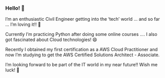 ### Hello! 👋

I’m an enthusiastic Civil Engineer getting into the ‘tech’ world ... and so far ... I’m loving it!! 🤩

Currently I’m practicing Python after doing some online courses .... I also got fascinated about Cloud technologies! 😄

Recently I obtained my first certification as a AWS Cloud Practitioner and now I’m studying to get the AWS Certified Solutions Architect - Associate.

I’m looking forward to be part of the IT world in my near future!! Wish me luck! 🤞
